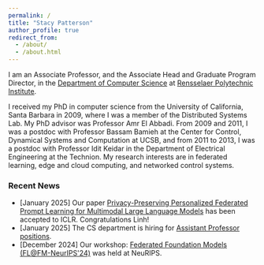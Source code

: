 ```yaml
---
permalink: /
title: "Stacy Patterson"
author_profile: true
redirect_from: 
  - /about/
  - /about.html
---
```


I am an Associate Professor, and the Associate Head and Graduate Program Director, in the [Department of Computer Science](https://science.rpi.edu/computer-science) at 
[Rensselaer Polytechnic Institute](https://rpi.edu/).

I received my PhD in computer science from the University of California, Santa Barbara in 2009, where I was a member of the Distributed Systems Lab. My PhD advisor was Professor Amr El Abbadi. From 2009 and 2011, I was a postdoc with Professor Bassam Bamieh at the Center for Control, Dynamical Systems and Computation at UCSB, and from 2011 to 2013, I was a postdoc with Professor Idit Keidar in the Department of Electrical Engineering at the Technion.
My research interests are in federated learning, edge and cloud computing, and networked control systems.


### Recent News
* [January 2025] Our paper [Privacy-Preserving Personalized Federated Prompt Learning for Multimodal Large Language Models](https://arxiv.org/abs/2501.13904) has been accepted to ICLR. Congratulations Linh!
* [January 2025] The CS department is hiring for [Assistant Professor positions](https://compsci.rpi.edu/announcements/were-hiring-assistant-professor-positions).
* [December 2024] Our workshop: [Federated Foundation Models (FL@FM-NeurIPS'24)](https://federated-learning.org/fl@fm-neurips-2024/) was held at NeuRIPS.




